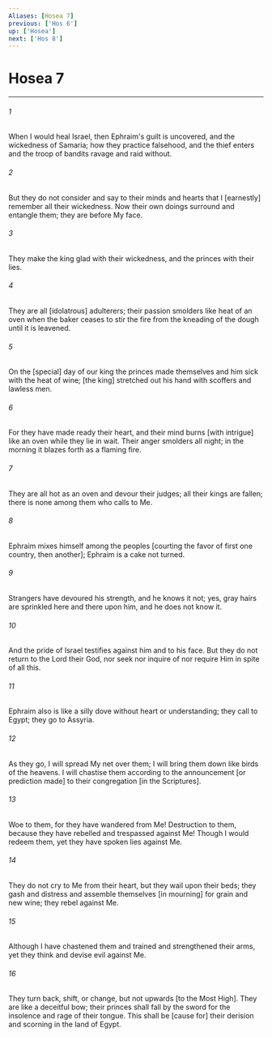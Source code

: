 ```yaml
---
Aliases: [Hosea 7]
previous: ['Hos 6']
up: ['Hosea']
next: ['Hos 8']
---
```

# Hosea 7

***


###### 1 


When I would heal Israel, then Ephraim's guilt is uncovered, and the wickedness of Samaria; how they practice falsehood, and the thief enters and the troop of bandits ravage and raid without. 


###### 2 


But they do not consider and say to their minds and hearts that I [earnestly] remember all their wickedness. Now their own doings surround and entangle them; they are before My face. 


###### 3 


They make the king glad with their wickedness, and the princes with their lies. 


###### 4 


They are all [idolatrous] adulterers; their passion smolders like heat of an oven when the baker ceases to stir the fire from the kneading of the dough until it is leavened. 


###### 5 


On the [special] day of our king the princes made themselves and him sick with the heat of wine; [the king] stretched out his hand with scoffers and lawless men. 


###### 6 


For they have made ready their heart, and their mind burns [with intrigue] like an oven while they lie in wait. Their anger smolders all night; in the morning it blazes forth as a flaming fire. 


###### 7 


They are all hot as an oven and devour their judges; all their kings are fallen; there is none among them who calls to Me. 


###### 8 


Ephraim mixes himself among the peoples [courting the favor of first one country, then another]; Ephraim is a cake not turned. 


###### 9 


Strangers have devoured his strength, and he knows it not; yes, gray hairs are sprinkled here and there upon him, and he does not know it. 


###### 10 


And the pride of Israel testifies against him and to his face. But they do not return to the Lord their God, nor seek nor inquire of nor require Him in spite of all this. 


###### 11 


Ephraim also is like a silly dove without heart or understanding; they call to Egypt; they go to Assyria. 


###### 12 


As they go, I will spread My net over them; I will bring them down like birds of the heavens. I will chastise them according to the announcement [or prediction made] to their congregation [in the Scriptures]. 


###### 13 


Woe to them, for they have wandered from Me! Destruction to them, because they have rebelled and trespassed against Me! Though I would redeem them, yet they have spoken lies against Me. 


###### 14 


They do not cry to Me from their heart, but they wail upon their beds; they gash and distress and assemble themselves [in mourning] for grain and new wine; they rebel against Me. 


###### 15 


Although I have chastened them and trained and strengthened their arms, yet they think and devise evil against Me. 


###### 16 


They turn back, shift, or change, but not upwards [to the Most High]. They are like a deceitful bow; their princes shall fall by the sword for the insolence and rage of their tongue. This shall be [cause for] their derision and scorning in the land of Egypt.
